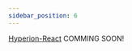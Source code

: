 ```yaml
---
sidebar_position: 6
---
```


[Hyperion-React](https://github.com/facebook/hyperion/tree/main/packages/hyperion-react) COMMING SOON!